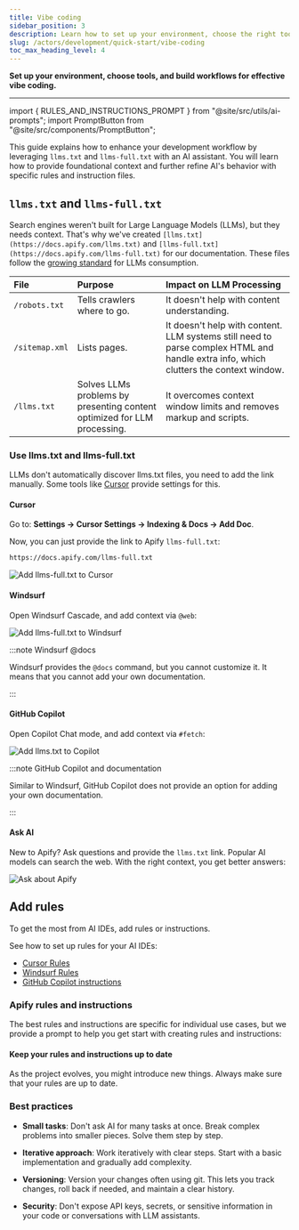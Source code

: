 ```yaml
---
title: Vibe coding
sidebar_position: 3
description: Learn how to set up your environment, choose the right tools, and establish workflows for effective vibe coding
slug: /actors/development/quick-start/vibe-coding
toc_max_heading_level: 4
---
```


**Set up your environment, choose tools, and build workflows for effective vibe coding.**

---

import { RULES_AND_INSTRUCTIONS_PROMPT } from "@site/src/utils/ai-prompts";
import PromptButton from "@site/src/components/PromptButton";

This guide explains how to enhance your development workflow by leveraging `llms.txt` and `llms-full.txt` with an AI assistant. You will learn how to provide foundational context and further refine AI's behavior with specific rules and instruction files.

## `llms.txt` and `llms-full.txt`

Search engines weren't built for Large Language Models (LLMs), but they needs context. That's why we've created `[llms.txt](https://docs.apify.com/llms.txt)` and `[llms-full.txt](https://docs.apify.com/llms-full.txt)` for our documentation. These files follow the [growing standard](https://llmstxt.org/) for LLMs consumption.

| File | Purpose | Impact on LLM Processing |
| :--- | :--- | :--- |
| `/robots.txt` | Tells crawlers where to go. | It doesn't help with content understanding. |
| `/sitemap.xml` | Lists pages. | It doesn't help with content. LLM systems still need to parse complex HTML and handle extra info, which clutters the context window. |
| `/llms.txt` | Solves LLMs problems by presenting content optimized for LLM processing. | It overcomes context window limits and removes markup and scripts. |

### Use llms.txt and llms-full.txt

LLMs don't automatically discover llms.txt files, you need to add the link manually. Some tools like [Cursor](https://www.cursor.com/) provide settings for this.

#### Cursor

Go to: **Settings -> Cursor Settings -> Indexing & Docs -> Add Doc**.

Now, you can just provide the link to Apify `llms-full.txt`:

```markdown
https://docs.apify.com/llms-full.txt
```

![Add llms-full.txt to Cursor](./images/cursor.png)

#### Windsurf

Open Windsurf Cascade, and add context via `@web`:

![Add llms-full.txt to Windsurf](./images/windsurf.png)

:::note Windsurf @docs

Windsurf provides the `@docs` command, but you cannot customize it. It means that you cannot add your own documentation.

:::

#### GitHub Copilot

Open Copilot Chat mode, and add context via `#fetch`:

![Add llms.txt to Copilot](./images/github-copilot.png)

:::note GitHub Copilot and documentation

Similar to Windsurf, GitHub Copilot does not provide an option for adding your own documentation.

:::

#### Ask AI

New to Apify? Ask questions and provide the `llms.txt` link. Popular AI models can search the web. With the right context, you get better answers:

![Ask about Apify](./images/claude.png)

## Add rules

To get the most from AI IDEs, add rules or instructions.

See how to set up rules for your AI IDEs:

- [Cursor Rules](https://docs.cursor.com/en/context/rules)
- [Windsurf Rules](https://docs.windsurf.com/windsurf/cascade/memories#rules)
- [GitHub Copilot instructions](https://docs.github.com/en/copilot/how-tos/configure-custom-instructions/add-repository-instructions)

### Apify rules and instructions

The best rules and instructions are specific for individual use cases, but we provide a prompt to help you get start with creating rules and instructions:

<PromptButton prompt={RULES_AND_INSTRUCTIONS_PROMPT}/>

#### Keep your rules and instructions up to date

As the project evolves, you might introduce new things. Always make sure that your rules are up to date.

### Best practices

- **Small tasks**: Don't ask AI for many tasks at once. Break complex problems into smaller pieces. Solve them step by step.

- **Iterative approach**: Work iteratively with clear steps. Start with a basic implementation and gradually add complexity.

- **Versioning**: Version your changes often using git. This lets you track changes, roll back if needed, and maintain a clear history.

- **Security**: Don't expose API keys, secrets, or sensitive information in your code or conversations with LLM assistants.
